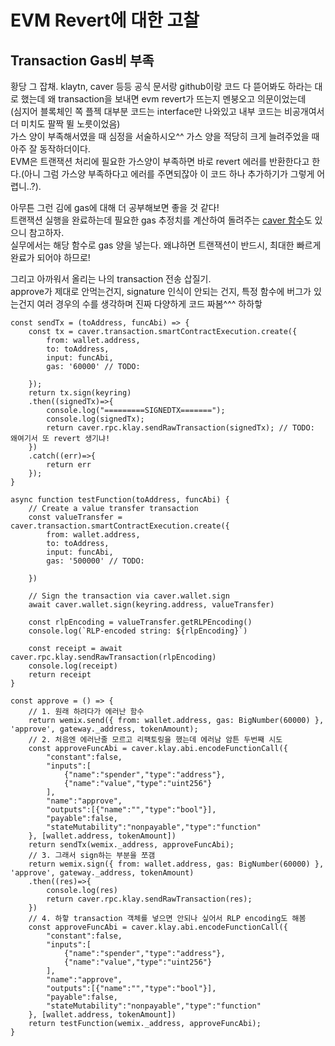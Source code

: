 # EVM Revert에 대한 고찰  

## Transaction Gas비 부족  
황당 그 잡채.
klaytn, caver 등등 공식 문서랑 github이랑 코드 다 뜯어봐도 하라는 대로 했는데 왜 transaction을 보내면 evm revert가 뜨는지 멘붕오고 의문이었는데  
(심지어 블록체인 쪽 플젝 대부분 코드는 interface만 나와있고 내부 코드는 비공개여서 더 미치도 팔짝 뛸 노릇이었음)  
가스 양이 부족해서였을 때 심정을 서술하시오^^ 가스 양을 적당히 크게 늘려주었을 때 아주 잘 동작하더이다.  
EVM은 트랜잭션 처리에 필요한 가스양이 부족하면 바로 revert 에러를 반환한다고 한다.(아니 그럼 가스양 부족하다고 에러를 주면되잖아 이 코드 하나 추가하기가 그렇게 어렵니..?). 

아무튼 그런 김에 gas에 대해 더 공부해보면 좋을 것 같다!  
트랜잭션 실행을 완료하는데 필요한 gas 추정치를 계산하여 돌려주는 [caver 함수](https://ko.docs.klaytn.foundation/dapp/sdk/caver-js/api-references/caver.rpc/klay#caver-rpc-klay-estimategas)도 있으니 참고하자.  
실무에서는 해당 함수로 gas 양을 넣는다. 왜냐하면 트랜잭션이 반드시, 최대한 빠르게 완료가 되어야 하므로!  

그리고 아까워서 올리는 나의 transaction 전송 삽질기.  
approve가 제대로 안먹는건지, signature 인식이 안되는 건지, 특정 함수에 버그가 있는건지 여러 경우의 수를 생각하며 진짜 다양하게 코드 짜봄^^^ 하하핳  
```
const sendTx = (toAddress, funcAbi) => {
    const tx = caver.transaction.smartContractExecution.create({
        from: wallet.address,
        to: toAddress,
        input: funcAbi,
        gas: '60000' // TODO:
        
    });
    return tx.sign(keyring)
    .then((signedTx)=>{
        console.log("=========SIGNEDTX=======");
        console.log(signedTx);
        return caver.rpc.klay.sendRawTransaction(signedTx); // TODO: 왜여기서 또 revert 생기냐!
    })
    .catch((err)=>{
        return err
    });
}

async function testFunction(toAddress, funcAbi) {
    // Create a value transfer transaction
    const valueTransfer = caver.transaction.smartContractExecution.create({
        from: wallet.address,
        to: toAddress,
        input: funcAbi,
        gas: '500000' // TODO:

    })

    // Sign the transaction via caver.wallet.sign
    await caver.wallet.sign(keyring.address, valueTransfer)

    const rlpEncoding = valueTransfer.getRLPEncoding()
    console.log(`RLP-encoded string: ${rlpEncoding}`)

    const receipt = await caver.rpc.klay.sendRawTransaction(rlpEncoding)
    console.log(receipt)
    return receipt
}

const approve = () => {
    // 1. 원래 하려다가 에러난 함수
    return wemix.send({ from: wallet.address, gas: BigNumber(60000) }, 'approve', gateway._address, tokenAmount);
    // 2. 처음엔 에러난줄 모르고 리팩토링을 했는데 에러남 암튼 두번째 시도
    const approveFuncAbi = caver.klay.abi.encodeFunctionCall({
        "constant":false,
        "inputs":[
            {"name":"spender","type":"address"},
            {"name":"value","type":"uint256"}
        ],
        "name":"approve",
        "outputs":[{"name":"","type":"bool"}],
        "payable":false,
        "stateMutability":"nonpayable","type":"function"
    }, [wallet.address, tokenAmount])
    return sendTx(wemix._address, approveFuncAbi);
    // 3. 그래서 sign하는 부분을 쪼갬
    return wemix.sign({ from: wallet.address, gas: BigNumber(60000) }, 'approve', gateway._address, tokenAmount)
    .then((res)=>{
        console.log(res)
        return caver.rpc.klay.sendRawTransaction(res);
    })
    // 4. 하핳 transaction 객체를 넣으면 안되나 싶어서 RLP encoding도 해봄
    const approveFuncAbi = caver.klay.abi.encodeFunctionCall({
        "constant":false,
        "inputs":[
            {"name":"spender","type":"address"},
            {"name":"value","type":"uint256"}
        ],
        "name":"approve",
        "outputs":[{"name":"","type":"bool"}],
        "payable":false,
        "stateMutability":"nonpayable","type":"function"
    }, [wallet.address, tokenAmount])
    return testFunction(wemix._address, approveFuncAbi);
}
```
